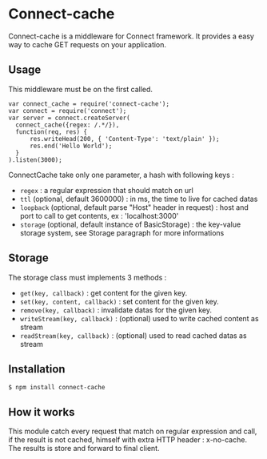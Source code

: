 Connect-cache
=============

Connect-cache is a middleware for Connect framework. It provides a easy way to
cache GET requests on your application.

Usage
-----

This middleware must be on the first called.

    var connect_cache = require('connect-cache');
    var connect = require('connect');
    var server = connect.createServer(
      connect_cache({regex: /.*/}),
      function(req, res) {
          res.writeHead(200, { 'Content-Type': 'text/plain' });
          res.end('Hello World');
      }
    ).listen(3000);

ConnectCache take only one parameter, a hash with following keys :

- `regex` : a regular expression that should match on url
- `ttl` (optional, default 3600000) : in ms, the time to live for cached datas
- `loopback` (optional, default parse "Host" header in request) : host and port to call
   to get contents, ex : 'localhost:3000'
- `storage` (optional, default instance of BasicStorage) : the key-value storage system,
   see Storage paragraph for more informations

Storage
-------

The storage class must implements 3 methods :

- `get(key, callback)` : get content for the given key.
- `set(key, content, callback)` : set content for the given key.
- `remove(key, callback)` : invalidate datas for the given key. 
- `writeStream(key, callback)` : (optional) used to write cached content as
   stream
- `readStream(key, callback)` : (optional) used to read cached datas as stream

Installation
------------

    $ npm install connect-cache

How it works
------------

This module catch every request that match on regular expression and call, if the 
result is not cached, himself with extra HTTP header : x-no-cache. The results is 
store and forward to final client.
